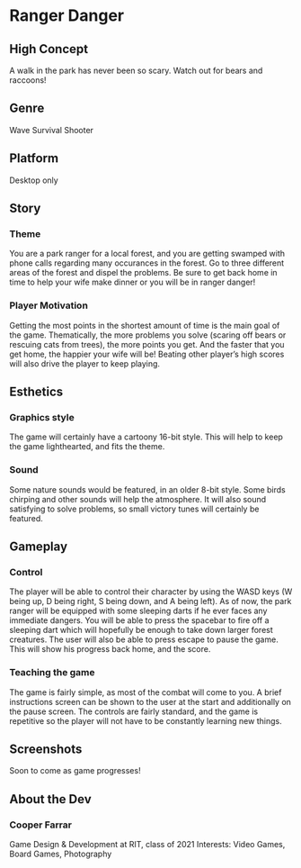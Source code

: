 # Ranger Danger

## High Concept 

A walk in the park has never been so scary. Watch out for bears and raccoons!

## Genre 

Wave Survival Shooter

## Platform

Desktop only

## Story

### Theme

You are a park ranger for a local forest, and you are getting swamped with phone calls regarding many occurances in the forest. Go to three different areas of the forest and dispel the problems. Be sure to get back home in time to help your wife make dinner or you will be in ranger danger!

### Player Motivation

Getting the most points in the shortest amount of time is the main goal of the game. Thematically, the more problems you solve (scaring off bears or rescuing cats from trees), the more points you get. And the faster that you get home, the happier your wife will be! Beating other player’s high scores will also drive the player to keep playing.

## Esthetics

### Graphics style

The game will certainly have a cartoony 16-bit style. This will help to keep the game lighthearted, and fits the theme. 

### Sound

Some nature sounds would be featured, in an older 8-bit style. Some birds chirping and other sounds will help the atmosphere. It will also sound satisfying to solve problems, so small victory tunes will certainly be featured.

## Gameplay

### Control

The player will be able to control their character by using the WASD keys (W being up, D being right, S being down, and A being left). As of now, the park ranger will be equipped with some sleeping darts if he ever faces any immediate dangers. You will be able to press the spacebar to fire off a sleeping dart which will hopefully be enough to take down larger forest creatures. The user will also be able to press escape to pause the game. This will show his progress back home, and the score.

### Teaching the game

The game is fairly simple, as most of the combat will come to you. A brief instructions screen can be shown to the user at the start and additionally on the pause screen. The controls are fairly standard, and the game is repetitive so the player will not have to be constantly learning new things.

## Screenshots

Soon to come as game progresses!

## About the Dev
### Cooper Farrar
Game Design & Development at RIT, class of 2021
Interests: Video Games, Board Games, Photography
